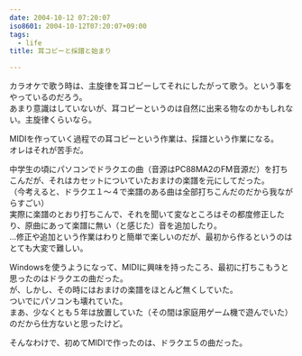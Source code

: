 ```yaml
---
date: 2004-10-12 07:20:07
iso8601: 2004-10-12T07:20:07+09:00
tags:
  - life
title: 耳コピーと採譜と始まり

---
```


<div class="entry-body">
  <p>カラオケで歌う時は、主旋律を耳コピーしてそれにしたがって歌う。という事をやっているのだろう。<br />
    あまり意識はしていないが、耳コピーというのは自然に出来る物なのかもしれない。主旋律くらいなら。</p>

  <p>MIDIを作っていく過程での耳コピーという作業は、採譜という作業になる。<br />
    オレはそれが苦手だ。</p>

  <p>中学生の頃にパソコンでドラクエの曲（音源はPC88MA2のFM音源だ）を打ちこんだが、それはカセットについていたおまけの楽譜を元にしてだった。<br />
    （今考えると、ドラクエ１〜４で楽譜のある曲は全部打ちこんだのだから我ながらすごい）<br />
    実際に楽譜のとおり打ちこんで、それを聞いて変なところはその都度修正したり、原曲にあって楽譜に無い（と感じた）音を追加したり。<br />
    …修正や追加という作業はわりと簡単で楽しいのだが、最初から作るというのはとても大変で難しい。</p>

  <p>Windowsを使うようになって、MIDIに興味を持ったころ、最初に打ちこもうと思ったのはドラクエの曲だった。<br />
    が、しかし、その時にはおまけの楽譜をほとんど無くしていた。<br />
    ついでにパソコンも壊れていた。<br />
    まあ、少なくとも５年は放置していた（その間は家庭用ゲーム機で遊んでいた）のだから仕方ないと思ったけど。</p>

  <p>そんなわけで、初めてMIDIで作ったのは、ドラクエ５の曲だった。</p>
</div>

